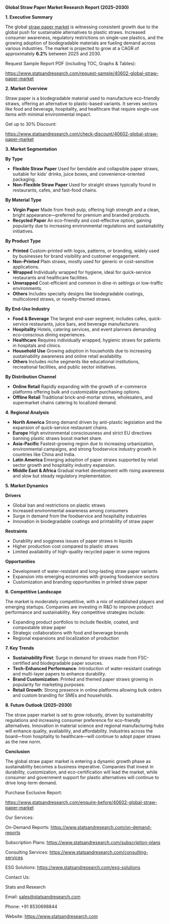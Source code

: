 ﻿**Global Straw Paper Market Research Report (2025–2030)**

**1. Executive Summary**

The global [straw paper market](https://www.statsandresearch.com/report/40602-global-straw-paper-market) is witnessing consistent growth due to the global push for sustainable alternatives to plastic straws. Increased consumer awareness, regulatory restrictions on single-use plastics, and the growing adoption of biodegradable materials are fueling demand across various industries. The market is projected to grow at a CAGR of approximately **6.2%** between 2025 and 2030.

Request Sample Report PDF (including TOC, Graphs & Tables):

<https://www.statsandresearch.com/request-sample/40602-global-straw-paper-market>

**2. Market Overview**

Straw paper is a biodegradable material used to manufacture eco-friendly straws, offering an alternative to plastic-based variants. It serves sectors like food and beverage, hospitality, and healthcare that require single-use items with minimal environmental impact.

Get up to 30% Discount:

<https://www.statsandresearch.com/check-discount/40602-global-straw-paper-market>

**3. Market Segmentation**

**By Type**

- **Flexible Straw Paper**
  Used for bendable and collapsible paper straws, suitable for kids’ drinks, juice boxes, and convenience-oriented packaging.
- **Non-Flexible Straw Paper**
  Used for straight straws typically found in restaurants, cafes, and fast-food chains.

**By Material Type**

- **Virgin Paper**
  Made from fresh pulp, offering high strength and a clean, bright appearance—preferred for premium and branded products.
- **Recycled Paper**
  An eco-friendly and cost-effective option, gaining popularity due to increasing environmental regulations and sustainability initiatives.

**By Product Type**

- **Printed**
  Custom-printed with logos, patterns, or branding, widely used by businesses for brand visibility and customer engagement.
- **Non-Printed**
  Plain straws, mostly used for generic or cost-sensitive applications.
- **Wrapped**
  Individually wrapped for hygiene, ideal for quick-service restaurants and healthcare facilities.
- **Unwrapped**
  Cost-efficient and common in dine-in settings or low-traffic environments.
- **Others**
  Includes specialty designs like biodegradable coatings, multicolored straws, or novelty-themed straws.

**By End-Use Industry**

- **Food & Beverage**
  The largest end-user segment; includes cafes, quick-service restaurants, juice bars, and beverage manufacturers.
- **Hospitality**
  Hotels, catering services, and event planners demanding eco-conscious dining experiences.
- **Healthcare**
  Requires individually wrapped, hygienic straws for patients in hospitals and clinics.
- **Household Use**
  Growing adoption in households due to increasing sustainability awareness and online retail availability.
- **Others**
  Includes niche segments like educational institutions, recreational facilities, and public sector initiatives.

**By Distribution Channel**

- **Online Retail**
  Rapidly expanding with the growth of e-commerce platforms offering bulk and customizable purchasing options.
- **Offline Retail**
  Traditional brick-and-mortar stores, wholesalers, and supermarket chains catering to localized demand.

**4. Regional Analysis**

- **North America**
  Strong demand driven by anti-plastic legislation and the expansion of quick-service restaurant chains.
- **Europe**
  High environmental consciousness and strict EU directives banning plastic straws boost market share.
- **Asia-Pacific**
  Fastest-growing region due to increasing urbanization, environmental campaigns, and strong foodservice industry growth in countries like China and India.
- **Latin America**
  Emerging adoption of paper straws supported by retail sector growth and hospitality industry expansion.
- **Middle East & Africa**
  Gradual market development with rising awareness and slow but steady regulatory implementation.

**5. Market Dynamics**

**Drivers**

- Global ban and restrictions on plastic straws
- Increased environmental awareness among consumers
- Surge in demand from the foodservice and hospitality industries
- Innovation in biodegradable coatings and printability of straw paper

**Restraints**

- Durability and sogginess issues of paper straws in liquids
- Higher production cost compared to plastic straws
- Limited availability of high-quality recycled paper in some regions

**Opportunities**

- Development of water-resistant and long-lasting straw paper variants
- Expansion into emerging economies with growing foodservice sectors
- Customization and branding opportunities in printed straw paper

**6. Competitive Landscape**

The market is moderately competitive, with a mix of established players and emerging startups. Companies are investing in R&D to improve product performance and sustainability. Key competitive strategies include:

- Expanding product portfolios to include flexible, coated, and compostable straw paper
- Strategic collaborations with food and beverage brands
- Regional expansions and localization of production

**7. Key Trends**

- **Sustainability First**: Surge in demand for straws made from FSC-certified and biodegradable paper sources.
- **Tech-Enhanced Performance**: Introduction of water-resistant coatings and multi-layer papers to enhance durability.
- **Brand Customization**: Printed and themed paper straws growing in popularity for marketing purposes.
- **Retail Growth**: Strong presence in online platforms allowing bulk orders and custom branding for SMEs and households.

**8. Future Outlook (2025–2030)**

The straw paper market is set to grow robustly, driven by sustainability regulations and increasing consumer preference for eco-friendly alternatives. Innovation in material science and regional manufacturing hubs will enhance quality, availability, and affordability. Industries across the board—from hospitality to healthcare—will continue to adopt paper straws as the new norm.

**Conclusion**

The global straw paper market is entering a dynamic growth phase as sustainability becomes a business imperative. Companies that invest in durability, customization, and eco-certification will lead the market, while consumer and government support for plastic alternatives will continue to drive long-term demand.

Purchase Exclusive Report:

<https://www.statsandresearch.com/enquire-before/40602-global-straw-paper-market>



Our Services:

On-Demand Reports: <https://www.statsandresearch.com/on-demand-reports>

Subscription Plans: <https://www.statsandresearch.com/subscription-plans>

Consulting Services: <https://www.statsandresearch.com/consulting-services>

ESG Solutions: <https://www.statsandresearch.com/esg-solutions>

Contact Us:

Stats and Research

Email: <sales@statsandresearch.com>

Phone: +91 8530698844

Website: <https://www.statsandresearch.com>











